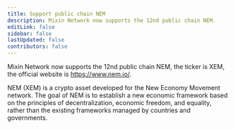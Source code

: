 ```yaml
---
title: Support public chain NEM
description: Mixin Network now supports the 12nd public chain NEM.
editLink: false
sidebar: false
lastUpdated: false
contributors: false
---
```


Mixin Network now supports the 12nd public chain NEM, the ticker is XEM, the official website is https://www.nem.io/.

NEM (XEM) is a crypto asset developed for the New Economy Movement network. The goal of NEM is to establish a new economic framework based on the principles of decentralization, economic freedom, and equality, rather than the existing frameworks managed by countries and governments.